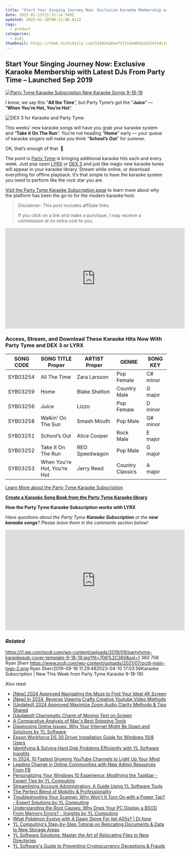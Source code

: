 ```yaml
---
title: "Start Your Singing Journey Now: Exclusive Karaoke Membership with Latest DJs From Party Time – Launched Sep 2019"
date: 2025-01-13T21:32:14.549Z
updated: 2025-01-18T00:13:06.811Z
tags:
  - product
categories:
  - pcdj
thumbnail: https://thmb.techidaily.com/524624a8aef372cbe885ba5524fa4cfc7d196c57bd7eb5355d7bfa8bf34a7eb4.jpg
---
```


## Start Your Singing Journey Now: Exclusive Karaoke Membership with Latest DJs From Party Time – Launched Sep 2019

[![Party Tyme Karaoke Subscription New Karaoke Songs 9-18-19](https://i1.wp.com/pcdj.com/wp-content/uploads/2019/09/partytyme-karaokesub-cover-template-9-18-19.jpg?resize=706%2C321&ssl=1)](https://i1.wp.com/pcdj.com/wp-content/uploads/2019/09/partytyme-karaokesub-cover-template-9-18-19.jpg?fit=706%2C360&ssl=1 "Party Tyme Karaoke Subscription New Karaoke Songs 9-18-19")

I know, we say this “**All the Time**“, but Party Tyme’s got the “**Juice**” — “**When You’re Hot, You’re Hot**“.

![](https://i1.wp.com/pcdj.com/wp-content/uploads/2019/04/dex3karaoke.jpg?fit=300%2C300&ssl=1 "DEX 3 for Karaoke and Party Tyme")

This weeks’ new karaoke songs will have you grab your karaoke system and “**Take it On The Run**“. You’re not heading “**Home**” early — your queue of karaoke singers will make you think “**School’s Out**” for summer.

OK, that’s enough of that. 🙂

The point is [Party Tyme](https://tools.techidaily.com/pcdj/products/) is bringing additional karaoke hits each and every week. Just pop open [LYRX](http://www.lyrxkaraoke.com/) or [DEX 3](https://tools.techidaily.com/pcdj/products/) and just like magic new karaoke tunes will appear in your karaoke library. Stream while online, or download everything for offline playback. It’s that simple to have the karaoke system you need to perform like the rock star you are.

[Visit the Party Tyme Karaoke Subscription page](https://tools.techidaily.com/pcdj/products/) to learn more about why the platform has been the go-to for the modern karaoke host.

>  Disclaimer: This post includes affiliate links
>
>  If you click on a link and make a purchase, I may receive a commission at no extra cost to you.
>

<!-- affiliate ads begin -->
<iframe width="560" height="315" src="https://www.youtube.com/embed/_dOmuXhsV6Y?si=aT6vgPbDx4ajjvdr" title="YouTube video player" frameborder="0" allow="accelerometer; autoplay; clipboard-write; encrypted-media; gyroscope; picture-in-picture; web-share" referrerpolicy="strict-origin-when-cross-origin" allowfullscreen></iframe>
<!-- affiliate ads end -->

### Access, Stream, and Download These Karaoke Hits Now With Party Tyme and DEX 3 or LYRX

| **SONG CODE** | **SONG TITLE Proper**       | **ARTIST Proper** | **GENRE**        | **SONG KEY** |
| ------------- | --------------------------- | ----------------- | ---------------- | ------------ |
| SYB03254      | All The Time                | Zara Larsson      | Pop Female       | C# minor     |
| SYB03259      | Home                        | Blake Shelton     | Country Male     | G major      |
| SYB03256      | Juice                       | Lizzo             | Pop Female       | D minor      |
| SYB03258      | Walkin’ On The Sun          | Smash Mouth       | Pop Male         | G# minor     |
| SYB03251      | School’s Out                | Alice Cooper      | Rock Male        | E major      |
| SYB03252      | Take It On The Run          | REO Speedwagon    | Pop Male         | G major      |
| SYB03253      | When You’re Hot, You’re Hot | Jerry Reed        | Country Classics | A major      |

[Learn More about the Party Tyme Karaoke Subscription](https://tools.techidaily.com/pcdj/products/)

**[Create a Karaoke Song Book from the Party Tyme Karaoke library](https://tools.techidaily.com/pcdj/products/)**

**How the Party Tyme Karaoke Subscription works with LYRX**  

_Have questions about the Party Tyme **Karaoke Subscription** or the **new karaoke songs**? Please leave them in the comments section below!_

<!-- affiliate ads begin -->
<iframe width="560" height="315" src="https://www.youtube.com/embed/n4cc4BSqJls?si=Hkd9vwQDqeCGN7XG" title="YouTube video player" frameborder="0" allow="accelerometer; autoplay; clipboard-write; encrypted-media; gyroscope; picture-in-picture; web-share" referrerpolicy="strict-origin-when-cross-origin" allowfullscreen></iframe>
<!-- affiliate ads end -->

### _Related_

https://i1.wp.com/pcdj.com/wp-content/uploads/2019/09/partytyme-karaokesub-cover-template-9-18-19.jpg?fit=706%2C360&ssl=1 360 706 Ryan Sherr https://www.pcdj.com/wp-content/uploads/2021/07/pcdj-main-logo-2.png Ryan Sherr2019-09-18 11:29:482023-04-10 17:03:56Karaoke Subscription | New This Week from Party Tyme Karaoke 9-18-19}

<ins class="adsbygoogle"
     style="display:block"
     data-ad-format="autorelaxed"
     data-ad-client="ca-pub-7571918770474297"
     data-ad-slot="1223367746"></ins>

<ins class="adsbygoogle"
     style="display:block"
     data-ad-client="ca-pub-7571918770474297"
     data-ad-slot="8358498916"
     data-ad-format="auto"
     data-full-width-responsive="true"></ins>

<span class="atpl-alsoreadstyle">Also read:</span>
<div><ul>
<li><a href="https://fox-boxes.techidaily.com/new-2024-approved-navigating-the-maze-to-find-your-ideal-4k-screen/"><u>[New] 2024 Approved Navigating the Maze to Find Your Ideal 4K Screen</u></a></li>
<li><a href="https://youtube-docs.techidaily.com/n-2024-reverse-viewing-crafts-creative-youtube-video-methods/"><u>[New] In 2024, Reverse Viewing Crafts Creative Youtube Video Methods</u></a></li>
<li><a href="https://visual-screen-recording.techidaily.com/updated-2024-approved-maximize-zoom-audio-clarity-methods-and-tips-shared/"><u>[Updated] 2024 Approved Maximize Zoom Audio Clarity Methods & Tips Shared</u></a></li>
<li><a href="https://youtube-video-recordings.techidaily.com/updated-charismatic-charm-of-moving-text-on-screen/"><u>[Updated] Charismatic Charm of Moving Text on Screen</u></a></li>
<li><a href="https://video-capture.techidaily.com/a-comparative-analysis-of-macs-best-snipping-tools/"><u>A Comparative Analysis of Mac's Best Snipping Tools</u></a></li>
<li><a href="https://discover-bits.techidaily.com/diagnosing-online-issues-why-your-internet-might-be-down-and-solutions-by-yl-software/"><u>Diagnosing Online Issues: Why Your Internet Might Be Down and Solutions by YL Software</u></a></li>
<li><a href="https://hardware-updates.techidaily.com/epson-workforce-ds-30-driver-installation-guide-for-windows-108-users/"><u>Epson Workforce DS 30 Driver Installation Guide for Windows 10/8 Users</u></a></li>
<li><a href="https://discover-bits.techidaily.com/identifying-and-solving-hard-disk-problems-efficiently-with-yl-software-insights/"><u>Identifying & Solving Hard Disk Problems Efficiently with YL Software Insights</u></a></li>
<li><a href="https://youtube-zero.techidaily.com/24-10-fastest-growing-youtube-channels-to-light-up-your-mind/"><u>In 2024, 10 Fastest Growing YouTube Channels to Light Up Your Mind</u></a></li>
<li><a href="https://facebook.techidaily.com/leading-change-in-online-communities-with-new-admin-resources-from-fb/"><u>Leading Change in Online Communities with New Admin Resources From FB</u></a></li>
<li><a href="https://discover-bits.techidaily.com/personalizing-your-windows-10-experience-modifying-the-taskbar-expert-tips-by-yl-computing/"><u>Personalizing Your Windows 10 Experience: Modifying the Taskbar - Expert Tips by YL Computing</u></a></li>
<li><a href="https://discover-bits.techidaily.com/streamlining-account-administration-a-guide-using-yl-software-tools/"><u>Streamlining Account Administration: A Guide Using YL Software Tools</u></a></li>
<li><a href="https://buynow-info.techidaily.com/the-perfect-blend-of-mobility-and-professionality/"><u>The Perfect Blend of Mobility & Professionality</u></a></li>
<li><a href="https://discover-bits.techidaily.com/troubleshooting-your-scanner-why-wont-it-turn-on-with-a-power-tap-expert-solutions-by-yl-computing/"><u>Troubleshooting Your Scanner: Why Won't It Turn On with a Power Tap? - Expert Solutions by YL Computing</u></a></li>
<li><a href="https://discover-bits.techidaily.com/understanding-the-root-causes-why-does-your-pc-display-a-bsod-from-memory-errors-insights-by-yl-computing/"><u>Understanding the Root Causes: Why Does Your PC Display a BSOD From Memory Errors? - Insights by YL Computing</u></a></li>
<li><a href="https://android-pokemon-go.techidaily.com/what-pokemon-evolve-with-a-dawn-stone-for-itel-a05s-drfone-by-drfone-virtual-android/"><u>What Pokémon Evolve with A Dawn Stone For Itel A05s? | Dr.fone</u></a></li>
<li><a href="https://discover-bits.techidaily.com/yl-computings-step-by-step-tutorial-on-relocating-documents-and-data-to-new-storage-areas/"><u>YL Computing's Step-by-Step Tutorial on Relocating Documents & Data to New Storage Areas</u></a></li>
<li><a href="https://discover-bits.techidaily.com/yl-software-solutions-master-the-art-of-relocating-files-to-new-directories/"><u>YL Software Solutions: Master the Art of Relocating Files to New Directories</u></a></li>
<li><a href="https://discover-bits.techidaily.com/yl-softwares-guide-to-preventing-cryptocurrency-deceptions-and-frauds/"><u>YL Software's Guide to Preventing Cryptocurrency Deceptions & Frauds</u></a></li>
</ul></div>

